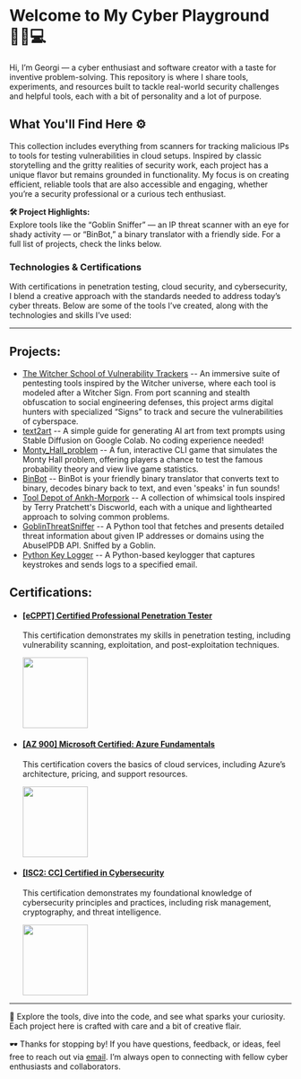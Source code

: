 <h1>Welcome to My Cyber Playground 🕵️‍♂️💻</h1>

<p>Hi, I’m Georgi — a cyber enthusiast and software creator with a taste for inventive problem-solving. This repository is where I share tools, experiments, and resources built to tackle real-world security challenges and helpful tools, each with a bit of personality and a lot of purpose.</p>

<h2>What You'll Find Here ⚙️</h2>

<p>This collection includes everything from scanners for tracking malicious IPs to tools for testing vulnerabilities in cloud setups. Inspired by classic storytelling and the gritty realities of security work, each project has a unique flavor but remains grounded in functionality. My focus is on creating efficient, reliable tools that are also accessible and engaging, whether you’re a security professional or a curious tech enthusiast.</p>

**🛠 Project Highlights:**  
Explore tools like the “Goblin Sniffer” — an IP threat scanner with an eye for shady activity — or “BinBot,” a binary translator with a friendly side. For a full list of projects, check the links below.

<h3>Technologies & Certifications</h3>
<p>With certifications in penetration testing, cloud security, and cybersecurity, I blend a creative approach with the standards needed to address today’s cyber threats. Below are some of the tools I’ve created, along with the technologies and skills I’ve used:</p>

---

<h2>Projects:</h2>

<ul>
    <li><a href="https://github.com/goro-dim/The-Witcher-School-of-Vulnerability-Trackers">The Witcher School of Vulnerability Trackers</a>
        <span> -- An immersive suite of pentesting tools inspired by the Witcher universe, where each tool is modeled after a Witcher Sign. From port scanning and stealth obfuscation to social engineering defenses, this project arms digital hunters with specialized “Signs” to track and secure the vulnerabilities of cyberspace. <br>
    </li>
    <li><a href="https://github.com/goro-dim/text2art/">text2art</a>
        <span> -- A simple guide for generating AI art from text prompts using Stable Diffusion on Google Colab. No coding experience needed! <br>
    </li>
    <li><a href="https://github.com/goro-dim/Monty_Hall_problem/">Monty_Hall_problem</a>
        <span> -- A fun, interactive CLI game that simulates the Monty Hall problem, offering players a chance to test the famous probability theory and view live game statistics. <br>
    </li>
    <li><a href="https://github.com/goro-dim/BinBot/">BinBot</a>
        <span> -- BinBot is your friendly binary translator that converts text to binary, decodes binary back to text, and even 'speaks' in fun sounds! <br>
    </li>
    <li><a href="https://github.com/goro-dim/Tool-Depot-of-Ankh-Morpork/">Tool Depot of Ankh-Morpork</a>
        <span> -- A collection of whimsical tools inspired by Terry Pratchett's Discworld, each with a unique and lighthearted approach to solving common problems. <br>
    </li>
    <li><a href="https://github.com/goro-dim/net_info">GoblinThreatSniffer</a>
        <span> -- A Python tool that fetches and presents detailed threat information about given IP addresses or domains using the AbuseIPDB API. Sniffed by a Goblin. <br>
    </li>
    <li><a href="https://github.com/goro-dim/k_logger/">Python Key Logger</a>
        <span> -- A Python-based keylogger that captures keystrokes and sends logs to a specified email. <br>
    </li>
</ul>

<h2>Certifications:</h2>

<ul>
    <li><h4><a href="https://certs.ine.com/40cb29d6-2060-4ff4-b516-f49e8467118f">[eCPPT] Certified Professional Penetration Tester</a></h4>
        <p>This certification demonstrates my skills in penetration testing, including vulnerability scanning, exploitation, and post-exploitation techniques.</p>
        <a href="https://certs.ine.com/40cb29d6-2060-4ff4-b516-f49e8467118f">
            <img src="https://security.ine.com/wp-content/uploads/2023/08/eCPPT.png" alt="" style="width:116px;height:126px;">
        </a>
    </li>

  <li><h4><a href="https://learn.microsoft.com/en-us/users/georgidimitrov-2406/credentials/3cd9abf39dd85033">[AZ 900] Microsoft Certified: Azure Fundamentals</a></h4>
        <p>This certification covers the basics of cloud services, including Azure’s architecture, pricing, and support resources.</p>
        <a href="https://learn.microsoft.com/en-us/users/georgidimitrov-2406/credentials/3cd9abf39dd85033">
            <img src="https://learn.microsoft.com/de-de/media/learn/certification/badges/microsoft-certified-fundamentals-badge.svg" alt="" style="width:116px;height:126px;">
        </a>
    </li>
    <li><h4><a href="https://www.credly.com/badges/e93bb634-fd9e-4265-bd94-ef231b1e2c74/">[ISC2: CC] Certified in Cybersecurity</a></h4>
        <p>This certification demonstrates my foundational knowledge of cybersecurity principles and practices, including risk management, cryptography, and threat intelligence.</p>
        <a href="https://www.credly.com/badges/e93bb634-fd9e-4265-bd94-ef231b1e2c74/">
            <img src="https://media.isc2.org/-/jssmedia/Project/ISC2/Main/Components/Product-Masthead/Badge-CC-black.png?h=880&iar=0&w=880&rev=25d7105d73c74ad799f8285bbc3492a8&hash=927CA1D1A552DA1AE05A58324D33CE49&mw=3840" alt="" style="width:116px;height:126px;">
        </a>
    </li>
</ul>

<hr>

<p>🧪 Explore the tools, dive into the code, and see what sparks your curiosity. Each project here is crafted with care and a bit of creative flair.</p>

<p> 🕶️ Thanks for stopping by! If you have questions, feedback, or ideas, feel free to reach out via <a href="mailto:ggdimitrov@duck.com">email</a>. I’m always open to connecting with fellow cyber enthusiasts and collaborators.</p>



